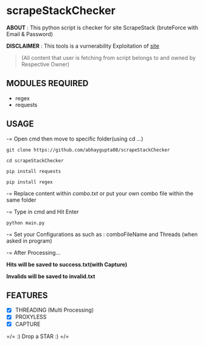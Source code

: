 # scrapeStackChecker

**ABOUT** : This python script is checker for site ScrapeStack (bruteForce with Email &amp; Password)

**DISCLAIMER** : This tools is a vurnerability Exploitation of [site](https://www.scrapestack.com)
> (All content that user is fetching from script belongs to and owned by Respective Owner)

## MODULES REQUIRED
* regex
* requests


## USAGE
-= Open cmd then move to specific folder(using cd ...)

`git clone https://github.com/abhaygupta08/scrapeStackChecker`

`cd scrapeStackChecker`

`pip install requests`

`pip install regex`

-= Replace content within *combo.txt* or put your own combo file within the same folder

-= Type in cmd and Hit Enter

`python main.py`

-= Set your Configurations as such as : comboFileName and Threads (when asked in program)

-= After Processing...

**Hits will be saved to success.txt(with Capture)**

**Invalids will be saved to invalid.txt**

## FEATURES
- [x] THREADING (Multi Processing)
- [X] PROXYLESS
- [x] CAPTURE

=/\= :) Drop a STAR :) =/\=
